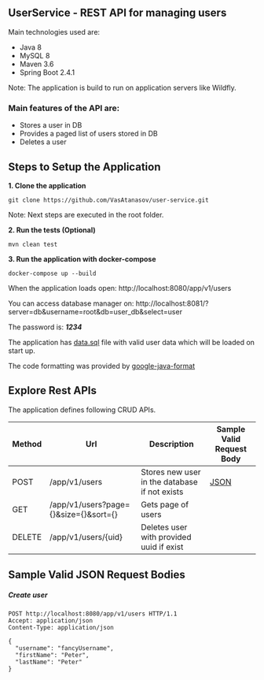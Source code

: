 ## UserService - REST API for managing users

Main technologies used are:

- Java 8
- MySQL 8
- Maven 3.6
- Spring Boot 2.4.1

Note: The application is build to run on application servers like Wildfly.

### Main features of the API are:

- Stores a user in DB
- Provides a paged list of users stored in DB
- Deletes a user

## Steps to Setup the Application

**1. Clone the application**

```shell
git clone https://github.com/VasAtanasov/user-service.git
```

Note: Next steps are executed in the root folder.

**2. Run the tests (Optional)**

```shell
mvn clean test
```

**3. Run the application with docker-compose**

```shell
docker-compose up --build
```

When the application loads open: http://localhost:8080/app/v1/users

You can access database manager on: http://localhost:8081/?server=db&username=root&db=user_db&select=user

The password is: ***1234***

The application has [data.sql](src/main/resources/data.sql) file with valid user data which will be loaded on start up.

The code formatting was provided by [google-java-format](https://github.com/google/google-java-format)

## Explore Rest APIs

The application defines following CRUD APIs.

| Method | Url | Description | Sample Valid Request Body | 
| ------ | --- | ---------- | --------------------------- |
| POST   | /app/v1/users | Stores new user in the database if not exists | [JSON](#create) |
| GET    | /app/v1/users?page={}&size={}&sort={} | Gets page of users | |
| DELETE | /app/v1/users/{uid} | Deletes user with provided uuid if exist | |

## Sample Valid JSON Request Bodies

##### <a id="create">Create user</a>

```http request
POST http://localhost:8080/app/v1/users HTTP/1.1
Accept: application/json
Content-Type: application/json

{
  "username": "fancyUsername",
  "firstName": "Peter",
  "lastName": "Peter"
}
```

